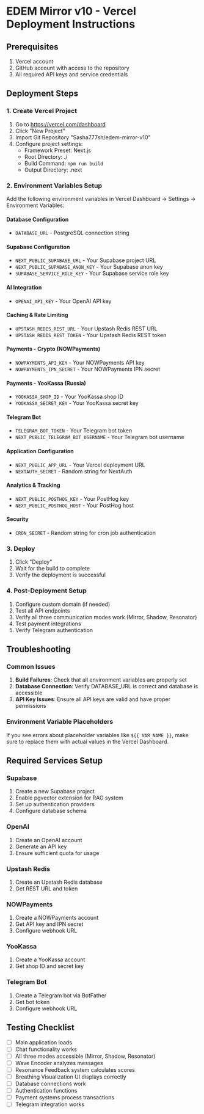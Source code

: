 # EDEM Mirror v10 - Vercel Deployment Instructions

## Prerequisites
1. Vercel account
2. GitHub account with access to the repository
3. All required API keys and service credentials

## Deployment Steps

### 1. Create Vercel Project
1. Go to https://vercel.com/dashboard
2. Click "New Project"
3. Import Git Repository "Sasha777sh/edem-mirror-v10"
4. Configure project settings:
   - Framework Preset: Next.js
   - Root Directory: ./
   - Build Command: `npm run build`
   - Output Directory: .next

### 2. Environment Variables Setup
Add the following environment variables in Vercel Dashboard → Settings → Environment Variables:

#### Database Configuration
- `DATABASE_URL` - PostgreSQL connection string

#### Supabase Configuration
- `NEXT_PUBLIC_SUPABASE_URL` - Your Supabase project URL
- `NEXT_PUBLIC_SUPABASE_ANON_KEY` - Your Supabase anon key
- `SUPABASE_SERVICE_ROLE_KEY` - Your Supabase service role key

#### AI Integration
- `OPENAI_API_KEY` - Your OpenAI API key

#### Caching & Rate Limiting
- `UPSTASH_REDIS_REST_URL` - Your Upstash Redis REST URL
- `UPSTASH_REDIS_REST_TOKEN` - Your Upstash Redis REST token

#### Payments - Crypto (NOWPayments)
- `NOWPAYMENTS_API_KEY` - Your NOWPayments API key
- `NOWPAYMENTS_IPN_SECRET` - Your NOWPayments IPN secret

#### Payments - YooKassa (Russia)
- `YOOKASSA_SHOP_ID` - Your YooKassa shop ID
- `YOOKASSA_SECRET_KEY` - Your YooKassa secret key

#### Telegram Bot
- `TELEGRAM_BOT_TOKEN` - Your Telegram bot token
- `NEXT_PUBLIC_TELEGRAM_BOT_USERNAME` - Your Telegram bot username

#### Application Configuration
- `NEXT_PUBLIC_APP_URL` - Your Vercel deployment URL
- `NEXTAUTH_SECRET` - Random string for NextAuth

#### Analytics & Tracking
- `NEXT_PUBLIC_POSTHOG_KEY` - Your PostHog key
- `NEXT_PUBLIC_POSTHOG_HOST` - Your PostHog host

#### Security
- `CRON_SECRET` - Random string for cron job authentication

### 3. Deploy
1. Click "Deploy"
2. Wait for the build to complete
3. Verify the deployment is successful

### 4. Post-Deployment Setup
1. Configure custom domain (if needed)
2. Test all API endpoints
3. Verify all three communication modes work (Mirror, Shadow, Resonator)
4. Test payment integrations
5. Verify Telegram authentication

## Troubleshooting

### Common Issues
1. **Build Failures**: Check that all environment variables are properly set
2. **Database Connection**: Verify DATABASE_URL is correct and database is accessible
3. **API Key Issues**: Ensure all API keys are valid and have proper permissions

### Environment Variable Placeholders
If you see errors about placeholder variables like `${{ VAR_NAME }}`, make sure to replace them with actual values in the Vercel Dashboard.

## Required Services Setup

### Supabase
1. Create a new Supabase project
2. Enable pgvector extension for RAG system
3. Set up authentication providers
4. Configure database schema

### OpenAI
1. Create an OpenAI account
2. Generate an API key
3. Ensure sufficient quota for usage

### Upstash Redis
1. Create an Upstash Redis database
2. Get REST URL and token

### NOWPayments
1. Create a NOWPayments account
2. Get API key and IPN secret
3. Configure webhook URL

### YooKassa
1. Create a YooKassa account
2. Get shop ID and secret key

### Telegram Bot
1. Create a Telegram bot via BotFather
2. Get bot token
3. Configure webhook URL

## Testing Checklist
- [ ] Main application loads
- [ ] Chat functionality works
- [ ] All three modes accessible (Mirror, Shadow, Resonator)
- [ ] Wave Encoder analyzes messages
- [ ] Resonance Feedback system calculates scores
- [ ] Breathing Visualization UI displays correctly
- [ ] Database connections work
- [ ] Authentication functions
- [ ] Payment systems process transactions
- [ ] Telegram integration works